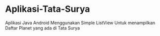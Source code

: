 # Aplikasi-Tata-Surya
Aplikasi Java Android Menggunakan Simple ListView Untuk menampilkan Daftar Planet yang ada di Tata Surya
